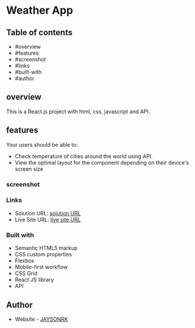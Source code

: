 # Weather App

## Table of contents

  - #overview
  - #features
  - #screenshot
  - #links
  - #built-with
  - #author

## overview

This is a React.js project with html, css, javascript and API.

## features

Your users should be able to:

- Check temperature of cities around the world using API.
- View the optimal layout for the component depending on their device's screen size


### screenshot



### Links

- Solution URL: [solution URL](https://github.com/JAYSONRK/Weather-app-API_netlify)
- Live Site URL: [live site URL](https://inspiring-entremet-5dcb64.netlify.app/)


### Built with

- Semantic HTML5 markup
- CSS custom properties
- Flexbox
- Mobile-first workflow
- CSS Grid
- React JS library
- API

## Author

- Website - [JAYSONRK](https://jaysonrk.com/)
